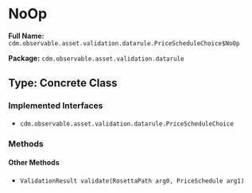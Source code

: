 # NoOp

**Full Name:** `cdm.observable.asset.validation.datarule.PriceScheduleChoice$NoOp`

**Package:** `cdm.observable.asset.validation.datarule`

## Type: Concrete Class

### Implemented Interfaces

- `cdm.observable.asset.validation.datarule.PriceScheduleChoice`

### Methods

#### Other Methods

- `ValidationResult validate(RosettaPath arg0, PriceSchedule arg1)`

